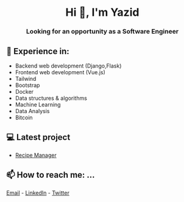 <h1 align="center">Hi 👋, I'm Yazid</h1>
<h3 align="center">Looking for an opportunity as a Software Engineer</h3>

## 💬 Experience in:
- Backend web development (Django,Flask)
- Frontend web development (Vue.js)
- Tailwind
- Bootstrap
- Docker
- Data structures & algorithms
- Machine Learning
- Data Analysis
- Bitcoin

## 💻 Latest project
- [Recipe Manager](https://recipe-manager-sx8q4.ondigitalocean.app/#/)

## 📫 How to reach me: ...
<a href="mailto:yazeedkurdi@hotmail.com">Email</a> - <a href="https://www.linkedin.com/in/yazid-kurdi-066b53181/">LinkedIn</a> - <a href="https://twitter.com/YazidKurdiR">Twitter</a>
